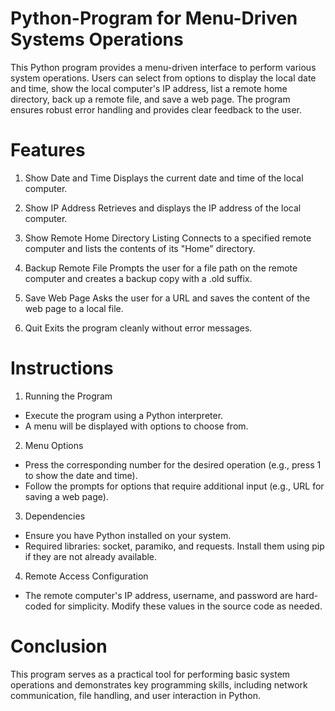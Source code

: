 # Python-Program for Menu-Driven Systems Operations
This Python program provides a menu-driven interface to perform various system operations. Users can select from options to display the local date and time, show the local computer's IP address, list a remote home directory, back up a remote file, and save a web page. The program ensures robust error handling and provides clear feedback to the user.

# Features
1. Show Date and Time
  Displays the current date and time of the local computer.
  
2. Show IP Address
  Retrieves and displays the IP address of the local computer.
  
3. Show Remote Home Directory Listing
  Connects to a specified remote computer and lists the contents of its "Home" directory.
  
4. Backup Remote File
  Prompts the user for a file path on the remote computer and creates a backup copy with a .old suffix.
  
5. Save Web Page
  Asks the user for a URL and saves the content of the web page to a local file.
  
6. Quit
  Exits the program cleanly without error messages.

# Instructions
1. Running the Program
- Execute the program using a Python interpreter.
- A menu will be displayed with options to choose from.

2. Menu Options
- Press the corresponding number for the desired operation (e.g., press 1 to show the date and time).
- Follow the prompts for options that require additional input (e.g., URL for saving a web page).

3. Dependencies
- Ensure you have Python installed on your system.
- Required libraries: socket, paramiko, and requests. Install them using pip if they are not already available.

4. Remote Access Configuration
- The remote computer's IP address, username, and password are hard-coded for simplicity. Modify these values in the source code as needed.

# Conclusion
This program serves as a practical tool for performing basic system operations and demonstrates key programming skills, including network communication, file handling, and user interaction in Python.
